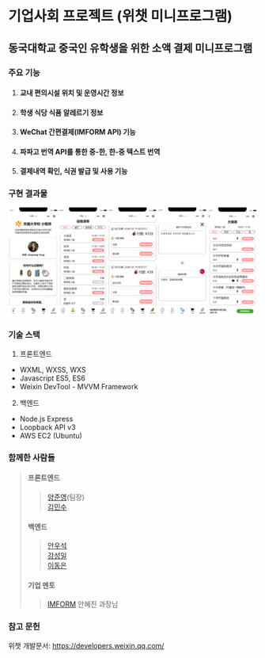 # 기업사회 프로젝트 (위챗 미니프로그램)
## 동국대학교 중국인 유학생을 위한 소액 결제 미니프로그램
### 주요 기능
1. #### 교내 편의시설 위치 및 운영시간 정보
2. #### 학생 식당 식품 알레르기 정보
3. #### WeChat 간편결제(IMFORM API) 기능
4. #### 파파고 번역 API를 통한 중-한, 한-중 텍스트 번역
5. #### 결제내역 확인, 식권 발급 및 사용 기능


### 구현 결과물
![구현 결과물 이미지](https://github.com/CSID-DGU/2020-2-ESCD-Guatemala-Antigua/blob/master/Frontend/results/Result.png)


### 기술 스택
1. 프론트엔드
  - WXML, WXSS, WXS
  - Javascript ES5, ES6
  - Weixin DevTool - MVVM Framework
2. 백엔드
  - Node.js Express
  - Loopback API v3
  - AWS EC2 (Ubuntu)


### 함께한 사람들
> #### 프론트엔드  
>> [양준영](https://github.com/tom9744)(팀장)  
>> [김민수](https://github.com/Rush-K)  
> #### 백엔드  
>> [안우석](https://github.com/wooseokAnDgu)  
>> [강성일](https://github.com/ksi0678)  
>> [이동은](https://github.com/albtraum)  
> #### 기업 멘토
>> [IMFORM](https://imform.co.kr/) 안혜진 과장님


### 참고 문헌
위챗 개발문서: <https://developers.weixin.qq.com/>
